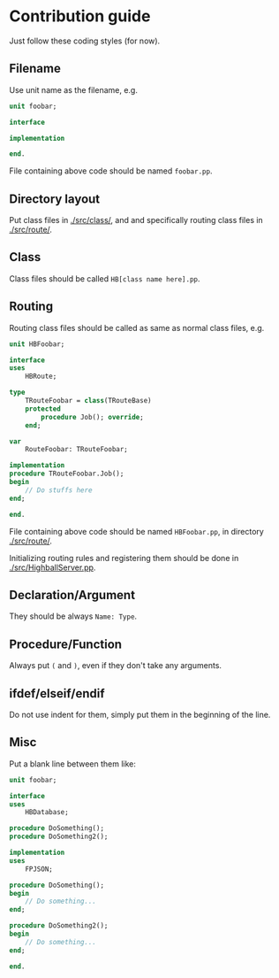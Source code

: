 # Contribution guide

Just follow these coding styles (for now).

## Filename

Use unit name as the filename, e.g.

```pascal
unit foobar;

interface

implementation

end.
```

File containing above code should be named `foobar.pp`.

## Directory layout

Put class files in [./src/class/](./src/class/), and and specifically routing class files in [./src/route/](./src/route/).

## Class

Class files should be called `HB[class name here].pp`.

## Routing

Routing class files should be called as same as normal class files, e.g.

```pascal
unit HBFoobar;

interface
uses
	HBRoute;

type
	TRouteFoobar = class(TRouteBase)
	protected
		procedure Job(); override;
	end;

var
	RouteFoobar: TRouteFoobar;

implementation
procedure TRouteFoobar.Job();
begin
	// Do stuffs here
end;

end.
```

File containing above code should be named `HBFoobar.pp`, in directory [./src/route/](./src/route/).

Initializing routing rules and registering them should be done in [./src/HighballServer.pp](./src/HighballServer.pp).

## Declaration/Argument

They should be always `Name: Type`.

## Procedure/Function

Always put `(` and `)`, even if they don't take any arguments.

## ifdef/elseif/endif

Do not use indent for them, simply put them in the beginning of the line.

## Misc

Put a blank line between them like:

```pascal
unit foobar;

interface
uses
	HBDatabase;

procedure DoSomething();
procedure DoSomething2();

implementation
uses
	FPJSON;

procedure DoSomething();
begin
	// Do something...
end;

procedure DoSomething2();
begin
	// Do something...
end;

end.
```
